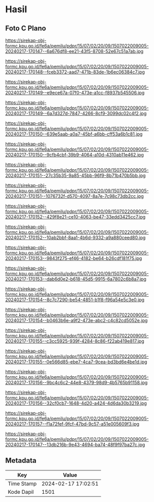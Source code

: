 # Hasil

## Foto C Plano

https://sirekap-obj-formc.kpu.go.id/fe6a/pemilu/pdpr/15/07/02/20/09/1507022009005-20240217-170147--6a676df8-ee21-43f5-8708-52e67c51a7ab.jpg

https://sirekap-obj-formc.kpu.go.id/fe6a/pemilu/pdpr/15/07/02/20/09/1507022009005-20240217-170148--fceb3372-aad7-471b-83de-1b6ec06384c7.jpg

https://sirekap-obj-formc.kpu.go.id/fe6a/pemilu/pdpr/15/07/02/20/09/1507022009005-20240217-170149--e9ece67a-07f0-473e-a1cc-f8937b545506.jpg

https://sirekap-obj-formc.kpu.go.id/fe6a/pemilu/pdpr/15/07/02/20/09/1507022009005-20240217-170149--6a7d327d-7847-4266-8cf9-3099dc02c4f2.jpg

https://sirekap-obj-formc.kpu.go.id/fe6a/pemilu/pdpr/15/07/02/20/09/1507022009005-20240217-170150--639e5aab-a0a7-45bf-a6bb-cff53a6b1c81.jpg

https://sirekap-obj-formc.kpu.go.id/fe6a/pemilu/pdpr/15/07/02/20/09/1507022009005-20240217-170150--9cfb4cbf-39b9-4064-a10d-4310ab11e462.jpg

https://sirekap-obj-formc.kpu.go.id/fe6a/pemilu/pdpr/15/07/02/20/09/1507022009005-20240217-170151--27c35b35-9a85-45bb-96f9-8b71b470b5bb.jpg

https://sirekap-obj-formc.kpu.go.id/fe6a/pemilu/pdpr/15/07/02/20/09/1507022009005-20240217-170151--1076732f-d570-4097-8a7e-7c98c73db2cc.jpg

https://sirekap-obj-formc.kpu.go.id/fe6a/pemilu/pdpr/15/07/02/20/09/1507022009005-20240217-170152--429f8e21-ce10-4063-be47-33edd3425cc7.jpg

https://sirekap-obj-formc.kpu.go.id/fe6a/pemilu/pdpr/15/07/02/20/09/1507022009005-20240217-170152--10ab2bbf-8aa1-4b6d-9332-a9a880ceed80.jpg

https://sirekap-obj-formc.kpu.go.id/fe6a/pemilu/pdpr/15/07/02/20/09/1507022009005-20240217-170153--9843f275-ef46-4182-be64-b26cdf181f75.jpg

https://sirekap-obj-formc.kpu.go.id/fe6a/pemilu/pdpr/15/07/02/20/09/1507022009005-20240217-170153--dab6d0e2-b618-45d5-9915-6a7802c6b8a7.jpg

https://sirekap-obj-formc.kpu.go.id/fe6a/pemilu/pdpr/15/07/02/20/09/1507022009005-20240217-170154--8c7c7290-be54-4851-b1f8-f96a54e5c3e0.jpg

https://sirekap-obj-formc.kpu.go.id/fe6a/pemilu/pdpr/15/07/02/20/09/1507022009005-20240217-170154--b0463b6e-a9f2-473e-abc2-c4c82cd5052e.jpg

https://sirekap-obj-formc.kpu.go.id/fe6a/pemilu/pdpr/15/07/02/20/09/1507022009005-20240217-170155--c3cc5925-939f-4284-8c86-f22ab419e817.jpg

https://sirekap-obj-formc.kpu.go.id/fe6a/pemilu/pdpr/15/07/02/20/09/1507022009005-20240217-170155--0e566d85-ebe7-4ca7-9cea-bd3bd6e4be1d.jpg

https://sirekap-obj-formc.kpu.go.id/fe6a/pemilu/pdpr/15/07/02/20/09/1507022009005-20240217-170156--9bc4c6c2-44e8-4379-98d9-4b5765b91158.jpg

https://sirekap-obj-formc.kpu.go.id/fe6a/pemilu/pdpr/15/07/02/20/09/1507022009005-20240217-170156--32cf0cb7-1648-4d20-a424-4d6da30b3219.jpg

https://sirekap-obj-formc.kpu.go.id/fe6a/pemilu/pdpr/15/07/02/20/09/1507022009005-20240217-170157--f1a72fef-9fcf-47bd-9c57-a51e005609f3.jpg

https://sirekap-obj-formc.kpu.go.id/fe6a/pemilu/pdpr/15/07/02/20/09/1507022009005-20240217-170147--13db216b-9e43-4694-ba74-48f9f97ba27c.jpg


## Metadata

| Key        | Value               |
| ---------- | ------------------- |
| Time Stamp | 2024-02-17 17:02:51 |
| Kode Dapil | 1501                |



